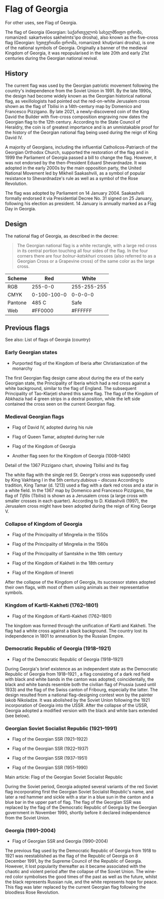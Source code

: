 # Flag of Georgia

For other uses, see Flag of Georgia.

The flag of Georgia (Georgian: საქართველოს სახელმწიფო დროშა, romanized: sakartvelos sakhelmts'ipo drosha), also known as the five-cross flag (Georgian: ხუთჯვრიანი დროშა, romanized: khutjvriani drosha), is one of the national symbols of Georgia. Originally a banner of the medieval Kingdom of Georgia, it was repopularised in the late 20th and early 21st centuries during the Georgian national revival.

## History

The current flag was used by the Georgian patriotic movement following the country's independence from the Soviet Union in 1991. By the late 1990s, the design had become widely known as the Georgian historical national flag, as vexillologists had pointed out the red-on-white Jerusalem cross shown as the flag of Tbilisi in a 14th-century map by Domenico and Francesco Pizzigano. By late 2021, a newly-discovered coin of the King David the Builder with five-cross composition engraving now dates the Georgian flag to the 12th century. According to the State Council of Heraldry, the coin is of greatest importance and is an unmistakable proof for the history of the Georgian national flag being used during the reign of King David IV.

A majority of Georgians, including the influential Catholicos-Patriarch of the Georgian Orthodox Church, supported the restoration of the flag and in 1999 the Parliament of Georgia passed a bill to change the flag. However, it was not endorsed by the then-President Eduard Shevardnadze. It was adopted in the early 2000s by the main opposition party, the United National Movement led by Mikheil Saakashvili, as a symbol of popular resistance to Shevardnadze's rule as well as a symbol of the Rose Revolution.

The flag was adopted by Parliament on 14 January 2004. Saakashvili formally endorsed it via Presidential Decree No. 31 signed on 25 January, following his election as president. 14 January is annually marked as a Flag Day in Georgia.

## Design

The national flag of Georgia, as described in the decree:

> The Georgian national flag is a white rectangle, with a large red cross in its central portion touching all four sides of the flag. In the four corners there are four *bolnur-katskhuri* crosses (also referred to as a Georgian Cross or a Grapevine cross) of the same color as the large cross.

| Scheme  | Red         | White       |
| ------- | ----------- | ----------- |
| RGB     | 255-0-0     | 255-255-255 |
| CMYK    | 0-100-100-0 | 0-0-0-0     |
| Pantone | 485 C       | Safe        |
| Web     | #FF0000     | #FFFFFF     |

## Previous flags

See also: List of flags of Georgia (country)

### Early Georgian states

-  Purported flag of the Kingdom of Iberia after Christianization of the monarchy

The first Georgian flag design came about during the era of the early Georgian state, the Principality of Iberia which had a red cross against a white background, similar to the flag of England. The subsequent Principality of Tao-Klarjeti shared this same flag. The flag of the Kingdom of Abkhazia had 4 green strips in a dextral position, while the left side contained the cross seen on the current Georgian flag.

### Medieval Georgian flags

-  Flag of David IV, adopted during his rule

-  Flag of Queen Tamar, adopted during her rule

-  Flag of the Kingdom of Georgia

-  Another flag seen for the Kingdom of Georgia (1008–1490)

Detail of the 1367 Pizzigano chart, showing Tbilisi and its flag

The white flag with the single red St. George's cross was supposedly used by King Vakhtang I in the 5th century.*dubious – discuss* According to tradition, King Tamar (d. 1213) used a flag with a dark red cross and a star in a white field. In the 1367 map by Domenico and Francesco Pizzigano, the flag of *Tifilis* (Tbilisi) is shown as a Jerusalem cross (a large cross with smaller crosses in each quarter). According to D. Kldiashvili (1997), the Jerusalem cross might have been adopted during the reign of King George V.

### Collapse of Kingdom of Georgia

-  Flag of the Principality of Mingrelia in the 1550s

-  Flag of the Principality of Mingrelia in the 1560s

-  Flag of the Principality of Samtskhe in the 18th century

-  Flag of the Kingdom of Kakheti in the 18th century

-  Flag of the Kingdom of Imereti

After the collapse of the Kingdom of Georgia, its successor states adopted their own flags, with most of them using animals as their representative symbols.

### Kingdom of Kartli-Kakheti (1762–1801)

-  Flag of the Kingdom of Kartli-Kakheti (1762–1801)

The kingdom was formed through the unification of Kartli and Kakheti. The flag had a white cross against a black background. The country lost its independence in 1801 to annexation by the Russian Empire.

### Democratic Republic of Georgia (1918–1921)

-  Flag of the Democratic Republic of Georgia (1918–1921)

During Georgia's brief existence as an independent state as the Democratic Republic of Georgia from 1918–1921 , a flag consisting of a dark red field with black and white bands in the canton was adopted; coincidentally, the black and white bands resemble both the civilian flag of Prussia (used until 1933) and the flag of the Swiss canton of Fribourg, especially the latter. The design resulted from a national flag-designing contest won by the painter Iakob Nikoladze. It was abolished by the Soviet Union following the 1921 incorporation of Georgia into the USSR. After the collapse of the USSR, Georgia adopted a modified version with the black and white bars extended (see below).

### Georgian Soviet Socialist Republic (1921–1991)

-  Flag of the Georgian SSR (1921–1922)

-  Flag of the Georgian SSR (1922–1937)

-  Flag of the Georgian SSR (1937–1951)

-  Flag of the Georgian SSR (1951–1990)

Main article: Flag of the Georgian Soviet Socialist Republic

During the Soviet period, Georgia adopted several variants of the red Soviet flag incorporating first the Georgian Soviet Socialist Republic's name, and later a red hammer and sickle with a star in a blue sun in the canton and a blue bar in the upper part of flag. The flag of the Georgian SSR was replaced by the flag of the Democratic Republic of Georgia by the Georgian government in November 1990, shortly before it declared independence from the Soviet Union.

### Georgia (1991–2004)

-  Flag of Georgian SSR and Georgia (1990–2004)

The previous flag used by the Democratic Republic of Georgia from 1918 to 1921 was reestablished as the flag of the Republic of Georgia on 8 December 1991, by the Supreme Council of the Republic of Georgia. However, it lost popularity thereafter as it became associated with the chaotic and violent period after the collapse of the Soviet Union. The wine-red color symbolises the good times of the past as well as the future, whilst the black represents Russian rule, and the white represents hope for peace. This flag was later replaced by the current Georgian flag following the bloodless Rose Revolution.
